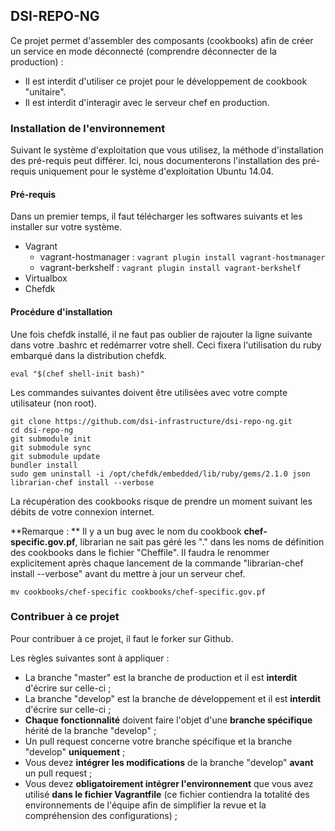 ## DSI-REPO-NG

Ce projet permet d'assembler des composants (cookbooks) afin de créer un service en mode déconnecté (comprendre déconnecter de la production) :

* Il est interdit d'utiliser ce projet pour le développement de cookbook "unitaire".
* Il est interdit d'interagir avec le serveur chef en production.

### Installation de l'environnement

Suivant le système d'exploitation que vous utilisez, la méthode d'installation des pré-requis peut différer. Ici, nous documenterons l'installation des pré-requis uniquement pour le système d'exploitation Ubuntu 14.04.

#### Pré-requis

Dans un premier temps, il faut télécharger les softwares suivants et les installer sur votre système.

* Vagrant
  * vagrant-hostmanager : ```vagrant plugin install vagrant-hostmanager```  
  * vagrant-berkshelf : ```vagrant plugin install vagrant-berkshelf```
* Virtualbox
* Chefdk

#### Procédure d'installation

Une fois chefdk installé, il ne faut pas oublier de rajouter la ligne suivante dans votre .bashrc et redémarrer votre shell. Ceci fixera l'utilisation du ruby embarqué dans la distribution chefdk.

````
eval "$(chef shell-init bash)"
````

Les commandes suivantes doivent être utilisées avec votre compte utilisateur (non root).

````
git clone https://github.com/dsi-infrastructure/dsi-repo-ng.git
cd dsi-repo-ng
git submodule init
git submodule sync
git submodule update
bundler install
sudo gem uninstall -i /opt/chefdk/embedded/lib/ruby/gems/2.1.0 json
librarian-chef install --verbose
````

La récupération des cookbooks risque de prendre un moment suivant les débits de votre connexion internet. 

**Remarque : ** Il y a un bug avec le nom du cookbook **chef-specific.gov.pf**, librarian ne sait pas géré les "." dans les noms de définition des cookbooks dans le fichier "Cheffile". Il faudra le renommer explicitement après chaque lancement de la commande "librarian-chef install --verbose" avant du mettre à jour un serveur chef.

````
mv cookbooks/chef-specific cookbooks/chef-specific.gov.pf
````

### Contribuer à ce projet

Pour contribuer à ce projet, il faut le forker sur Github.

Les règles suivantes sont à appliquer :

* La branche "master" est la branche de production et il est **interdit** d'écrire sur celle-ci ;
* La branche "develop" est la branche de développement et il est **interdit** d'écrire sur celle-ci ;
* **Chaque fonctionnalité** doivent faire l'objet d'une **branche spécifique** hérité de la branche "develop" ;
* Un pull request concerne votre branche spécifique et la branche "develop" **uniquement** ;
* Vous devez **intégrer les modifications** de la branche "develop" **avant** un pull request ;
* Vous devez **obligatoirement intégrer l'environnement** que vous avez utilisé **dans le fichier Vagrantfile** (ce fichier contiendra la totalité des environnements de l'équipe afin de simplifier la revue et la compréhension des configurations) ;